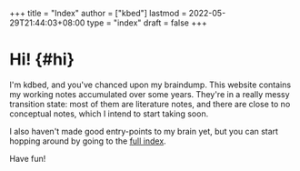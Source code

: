 +++
title = "Index"
author = ["kbed"]
lastmod = 2022-05-29T21:44:03+08:00
type = "index"
draft = false
+++

# Hi! {#hi}

I'm kdbed, and you've chanced upon my braindump.
This website contains my working notes accumulated over some years. They're in a
really messy transition state: most of them are literature notes, and there are
close to no conceptual notes, which I intend to start taking soon.

I also haven't made good entry-points to my brain yet, but you can start hopping
around by going to the [full index](/posts/).

Have fun!

